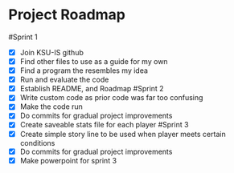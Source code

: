 # Project Roadmap
#Sprint 1
- [x] Join KSU-IS github 
- [x] Find other files to use as a guide for my own
- [x] Find a program the resembles my idea
- [x] Run and evaluate the code
- [x] Establish README, and Roadmap
#Sprint 2
- [x] Write custom code as prior code was far too confusing 
- [x] Make the code run
- [x] Do commits for gradual project improvements
- [X] Create saveable stats file for each player 
#Sprint 3
- [X] Create simple story line to be used when player meets certain conditions
- [X] Do commits for gradual project improvements
- [X] Make powerpoint for sprint 3
